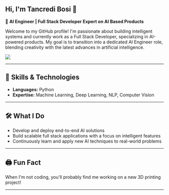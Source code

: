 ## Hi, I'm Tancredi Bosi 👋

🚀 **AI Engineer | Full Stack Developer Expert on AI Based Products**

Welcome to my GitHub profile! I'm passionate about building intelligent systems and currently work as a Full Stack Developer, specializing in AI-powered products. My goal is to transition into a dedicated AI Engineer role, blending creativity with the latest advances in artificial intelligence.

<img src="https://profile-counter.glitch.me/tancredibosi/count.svg?"  />

---

## 🧠 Skills & Technologies

- **Languages:** Python
- **Expertise:** Machine Learning, Deep Learning, NLP, Computer Vision

---

## 🛠️ What I Do

- Develop and deploy end-to-end AI solutions
- Build scalable full stack applications with a focus on intelligent features
- Continuously learn and apply new AI techniques to real-world problems

---

## 🖨️ Fun Fact

When I'm not coding, you'll probably find me working on a new 3D printing project!

---

<!--
**tancredibosi/tancredibosi** is a ✨ special ✨ repository because its `README.md` (this file) appears on your GitHub profile.
-->
